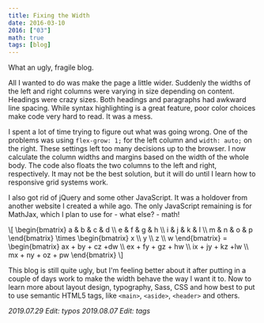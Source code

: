 ```yaml
---
title: Fixing the Width
date: 2016-03-10
2016: ["03"]
math: true
tags: [blog]
---
```

What an ugly, fragile blog.
<!--more-->

All I wanted to do was make the page a little wider. Suddenly the widths of the left and right columns were varying in size depending on content. Headings were crazy sizes. Both headings and paragraphs had awkward line spacing. While syntax highlighting is a great feature, poor color choices make code very hard to read. It was a mess.

I spent a lot of time trying to figure out what was going wrong. One of the problems was using `flex-grow: 1;` for the left column and `width: auto;` on the right. These settings left too many decisions up to the browser. I now calculate the column widths and margins based on the width of the whole body. The code also floats the two columns to the left and right, respectively. It may not be the best solution, but it will do until I learn how to responsive grid systems work.

I also got rid of jQuery and some other JavaScript. It was a holdover from another website I created a while ago. The only JavaScript remaining is for MathJax, which I plan to use for - what else? - math!

\\[
    \\begin{bmatrix}
      a & b & c & d \\\\
      e & f & g & h \\\\
      i & j & k & l \\\\
      m & n & o & p
    \\end{bmatrix}
    \\times
    \\begin{bmatrix}
      x \\\\
      y \\\\
      z \\\\
      w
    \\end{bmatrix}
    =
    \\begin{bmatrix}
      ax + by + cz +dw  \\\\
      ex + fy + gz + hw \\\\
      ix + jy + kz +lw  \\\\
      mx + ny + oz + pw
    \\end{bmatrix}
\\]

This blog is still quite ugly, but I'm feeling better about it after putting in a couple of days work to make the width behave the way I want it to. Now to learn more about layout design, typography, Sass, CSS and how best to put to use semantic HTML5 tags, like  `<main>`, `<aside>`, `<header>` and others.

_2019.07.29 Edit: typos_
_2019.08.07 Edit: tags_
